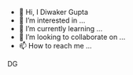 - 👋 Hi, I Diwaker Gupta
- 👀 I’m interested in ...
- 🌱 I’m currently learning ...
- 💞️ I’m looking to collaborate on ...
- 📫 How to reach me ...
<!---
 Diwaker Gupta a ✨ special ✨ repository because its `README.md` (this file) appears on your GitHub profile.
You can click the Preview link to take a look at your changes.
--->
DG
